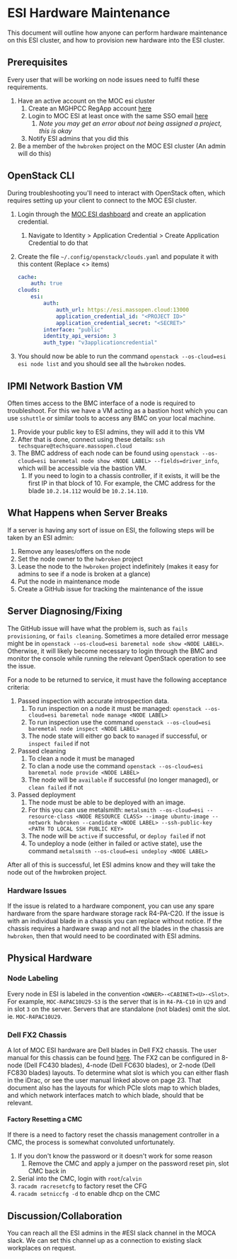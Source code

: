# ESI Hardware Maintenance

This document will outline how anyone can perform hardware maintenance on this ESI cluster, and how to provision new hardware into the ESI cluster.

## Prerequisites

Every user that will be working on node issues need to fulfil these requirements.

1. Have an active account on the MOC esi cluster
    1. Create an MGHPCC RegApp account [here](https://regapp.mss.mghpcc.org/)
    1. Login to MOC ESI at least once with the same SSO email [here](https://esi.massopen.cloud/dashboard/auth/login/?next=/dashboard/)
        1. *Note you may get an error about not being assigned a project, this is okay*
    1. Notify ESI admins that you did this
1. Be a member of the `hwbroken` project on the MOC ESI cluster (An admin will do this)

## OpenStack CLI

During troubleshooting you'll need to interact with OpenStack often, which requires setting up your client to connect to the MOC ESI cluster.

1. Login through the [MOC ESI dashboard](https://esi.massopen.cloud/dashboard/auth/login/?next=/dashboard/) and create an application credential.
    1. Navigate to Identity > Application Credential > Create Application Credential to do that
1. Create the file `~/.config/openstack/clouds.yaml` and populate it with this content (Replace <> items)

    ```yaml
    cache:
        auth: true
    clouds:
        esi:
            auth:
                auth_url: https://esi.massopen.cloud:13000
                application_credential_id: "<PROJECT ID>"
                application_credential_secret: "<SECRET>"
            interface: "public"
            identity_api_version: 3
            auth_type: "v3applicationcredential"
    ```

1. You should now be able to run the command `openstack --os-cloud=esi esi node list` and you should see all the `hwbroken` nodes.

## IPMI Network Bastion VM

Often times access to the BMC interface of a node is required to troubleshoot. For this we have a VM acting as a bastion host which you can use `sshuttle` or similar tools to access any BMC on your local machine.

1. Provide your public key to ESI admins, they will add it to this VM
1. After that is done, connect using these details: `ssh techsquare@techsquare.massopen.cloud`
1. The BMC address of each node can be found using `openstack --os-cloud=esi baremetal node show <NODE LABEL> --fields=driver_info`, which will be accessible via the bastion VM.
    1. If you need to login to a chassis controller, if it exists, it will be the first IP in that block of 10. For example, the CMC address for the blade `10.2.14.112` would be `10.2.14.110`.

## What Happens when Server Breaks

If a server is having any sort of issue on ESI, the following steps will be taken by an ESI admin:

1. Remove any leases/offers on the node
1. Set the node owner to the `hwbroken` project
1. Lease the node to the `hwbroken` project indefinitely (makes it easy for admins to see if a node is broken at a glance)
1. Put the node in maintenance mode
1. Create a GitHub issue for tracking the maintenance of the issue

## Server Diagnosing/Fixing

The GitHub issue will have what the problem is, such as `fails provisioning`, or `fails cleaning`. Sometimes a more detailed error message might be in `openstack --os-cloud=esi baremetal node show <NODE LABEL>`. Otherwise, it will likely become necessary to login through the BMC and monitor the console while running the relevant OpenStack operation to see the issue.

For a node to be returned to service, it must have the following acceptance criteria:

1. Passed inspection with accurate introspection data.
    1. To run inspection on a node it must be managed: `openstack --os-cloud=esi baremetal node manage <NODE LABEL>`
    1. To run inspection use the command `openstack --os-cloud=esi baremetal node inspect <NODE LABEL>`
    1. The node state will either go back to `managed` if successful, or `inspect failed` if not
1. Passed cleaning
    1. To clean a node it must be managed
    1. To clan a node use the command `openstack --os-cloud=esi baremetal node provide <NODE LABEL>`
    1. The node will be `available` if successful (no longer managed), or `clean failed` if not
1. Passed deployment
    1. The node must be able to be deployed with an image.
    1. For this you can use metalsmith: `metalsmith --os-cloud=esi --resource-class <NODE RESOURCE CLASS> --image ubuntu-image --network hwbroken --candidate <NODE LABEL> --ssh-public-key <PATH TO LOCAL SSH PUBLIC KEY>`
    1. The node will be `active` if successful, or `deploy failed` if not
    1. To undeploy a node (either in failed or active state), use the command `metalsmith --os-cloud=esi undeploy <NODE LABEL>`

After all of this is successful, let ESI admins know and they will take the node out of the hwbroken project.

### Hardware Issues

If the issue is related to a hardware component, you can use any spare hardware from the spare hardware storage rack R4-PA-C20. If the issue is with an individual blade in a chassis you can replace without notice. If the chassis requires a hardware swap and not all the blades in the chassis are `hwbroken`, then that would need to be coordinated with ESI admins.

## Physical Hardware

### Node Labeling

Every node in ESI is labeled in the convention `<OWNER>-<CABINET><U>-<Slot>`. For example, `MOC-R4PAC10U29-S3` is the server that is in `R4-PA-C10` in `U29` and in slot `3` on the server. Servers that are standalone (not blades) omit the slot. ie. `MOC-R4PAC10U29`.

### Dell FX2 Chassis

A lot of MOC ESI hardware are Dell blades in Dell FX2 chassis. The user manual for this chassis can be found [here](https://dl.dell.com/topicspdf/fx_fx2_owners_manual_en-us.pdf). The FX2 can be configured in 8-node (Dell FC430 blades), 4-node (Dell FC630 blades), or 2-node (Dell FC830 blades) layouts. To determine what slot is which you can either flash in the iDrac, or see the user manual linked above on page 23. That document also has the layouts for which PCIe slots map to which blades, and which network interfaces match to which blade, should that be relevant.

#### Factory Resetting a CMC

If there is a need to factory reset the chassis management controller in a CMC, the process is somewhat convoluted unfortunately.

1. If you don't know the password or it doesn't work for some reason
    1. Remove the CMC and apply a jumper on the password reset pin, slot CMC back in
1. Serial into the CMC, login with `root`/`calvin`
1. `racadm racresetcfg` to factory reset the CFG
1. `racadm setniccfg -d` to enable dhcp on the CMC

## Discussion/Collaboration

You can reach all the ESI admins in the #ESI slack channel in the MOCA slack. We can set this channel up as a connection to existing slack workplaces on request.
